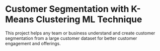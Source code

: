 # Customer Segmentation with K-Means Clustering ML Technique

This project helps any team or business understand and create customer segmentation from a large customer dataset for better customer engagement and offerings.
